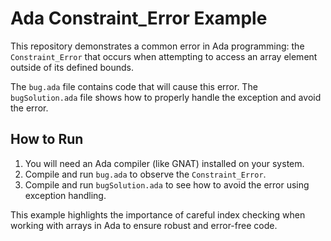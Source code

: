 # Ada Constraint_Error Example

This repository demonstrates a common error in Ada programming: the `Constraint_Error` that occurs when attempting to access an array element outside of its defined bounds.

The `bug.ada` file contains code that will cause this error. The `bugSolution.ada` file shows how to properly handle the exception and avoid the error.

## How to Run

1.  You will need an Ada compiler (like GNAT) installed on your system.
2.  Compile and run `bug.ada` to observe the `Constraint_Error`.
3.  Compile and run `bugSolution.ada` to see how to avoid the error using exception handling.

This example highlights the importance of careful index checking when working with arrays in Ada to ensure robust and error-free code.